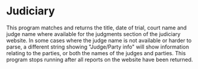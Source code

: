 # Judiciary
This program matches and returns the title, date of trial, court name and judge name where available for the judgments section of the judiciary website. In some cases  where the judge name is not available or harder to parse, a different string showing "Judge/Party info" will show
information relating to the parties, or both the names of the judges and parties. This program stops running after all reports on the website have been returned.
